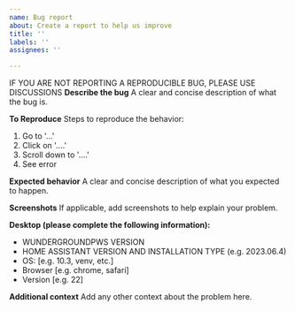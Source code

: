 ```yaml
---
name: Bug report
about: Create a report to help us improve
title: ''
labels: ''
assignees: ''

---
```


IF YOU ARE NOT REPORTING A REPRODUCIBLE BUG, PLEASE USE DISCUSSIONS
**Describe the bug**
A clear and concise description of what the bug is.

**To Reproduce**
Steps to reproduce the behavior:
1. Go to '...'
2. Click on '....'
3. Scroll down to '....'
4. See error

**Expected behavior**
A clear and concise description of what you expected to happen.

**Screenshots**
If applicable, add screenshots to help explain your problem.

**Desktop (please complete the following information):**
 - WUNDERGROUNDPWS VERSION
 - HOME ASSISTANT VERSION AND INSTALLATION TYPE (e.g.  2023.06.4)
 - OS: [e.g. 10.3, venv, etc.]
 - Browser [e.g. chrome, safari]
 - Version [e.g. 22]

**Additional context**
Add any other context about the problem here.
